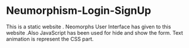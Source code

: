 # Neumorphism-Login-SignUp
This is a static website . Neomorphs User Interface has given to this website .Also JavaScript has been used for hide and show the form. Text animation is represent the CSS part.
